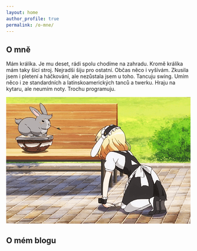 ```yaml
---
layout: home
author_profile: true
permalink: /o-mne/
---
```


## O mně

Mám králíka. Je mu deset, rádi spolu chodíme na zahradu.
Kromě králíka mám taky šicí stroj.
Nejradši šiju pro ostatní.
Občas něco i vyšívám.
Zkusila jsem i pletení a háčkování, ale nezůstala jsem u toho.
Tancuju swing. Umím něco i ze standardních a latinskoamerických tanců a twerku.
Hraju na kytaru, ale neumím noty.
Trochu programuju.

![olga](/assets/images/olga.gif)

## O mém blogu

